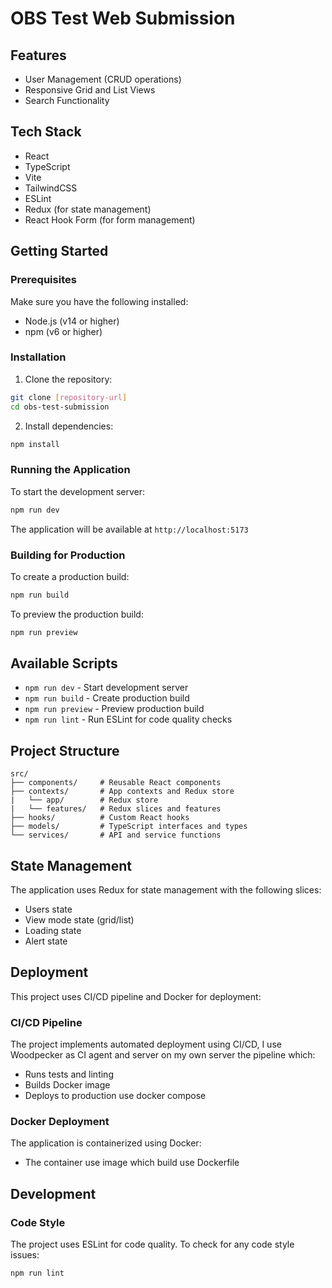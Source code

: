 # OBS Test Web Submission

## Features

- User Management (CRUD operations)
- Responsive Grid and List Views
- Search Functionality

## Tech Stack

- React
- TypeScript
- Vite
- TailwindCSS
- ESLint
- Redux (for state management)
- React Hook Form (for form management)

## Getting Started

### Prerequisites

Make sure you have the following installed:

- Node.js (v14 or higher)
- npm (v6 or higher)

### Installation

1. Clone the repository:

```bash
git clone [repository-url]
cd obs-test-submission
```

2. Install dependencies:

```bash
npm install
```

### Running the Application

To start the development server:

```bash
npm run dev
```

The application will be available at `http://localhost:5173`

### Building for Production

To create a production build:

```bash
npm run build
```

To preview the production build:

```bash
npm run preview
```

## Available Scripts

- `npm run dev` - Start development server
- `npm run build` - Create production build
- `npm run preview` - Preview production build
- `npm run lint` - Run ESLint for code quality checks

## Project Structure

```
src/
├── components/     # Reusable React components
├── contexts/       # App contexts and Redux store
|   └── app/        # Redux store
|   └── features/   # Redux slices and features
├── hooks/          # Custom React hooks
├── models/         # TypeScript interfaces and types
└── services/       # API and service functions
```

## State Management

The application uses Redux for state management with the following slices:

- Users state
- View mode state (grid/list)
- Loading state
- Alert state

## Deployment

This project uses CI/CD pipeline and Docker for deployment:

### CI/CD Pipeline

The project implements automated deployment using CI/CD, I use Woodpecker as CI agent and server on my own server the pipeline which:

- Runs tests and linting
- Builds Docker image
- Deploys to production use docker compose

### Docker Deployment

The application is containerized using Docker:

- The container use image which build use Dockerfile

## Development

### Code Style

The project uses ESLint for code quality. To check for any code style issues:

```bash
npm run lint
```
